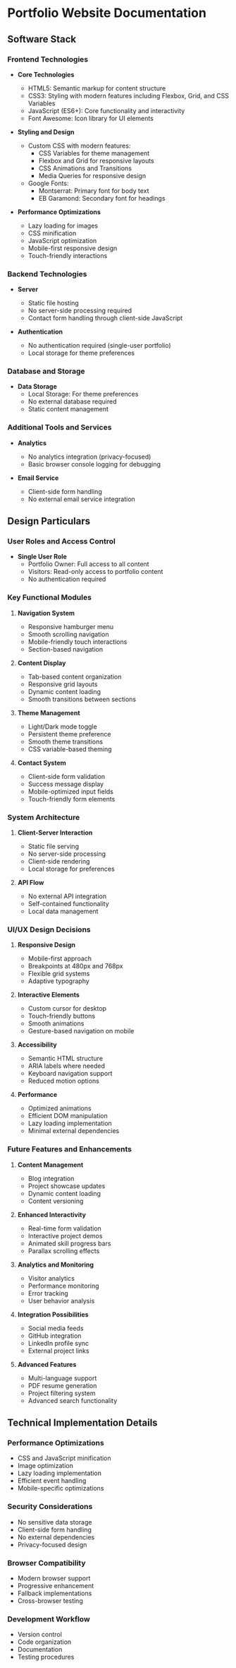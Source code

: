 # Portfolio Website Documentation

## Software Stack

### Frontend Technologies
- **Core Technologies**
  - HTML5: Semantic markup for content structure
  - CSS3: Styling with modern features including Flexbox, Grid, and CSS Variables
  - JavaScript (ES6+): Core functionality and interactivity
  - Font Awesome: Icon library for UI elements

- **Styling and Design**
  - Custom CSS with modern features:
    - CSS Variables for theme management
    - Flexbox and Grid for responsive layouts
    - CSS Animations and Transitions
    - Media Queries for responsive design
  - Google Fonts:
    - Montserrat: Primary font for body text
    - EB Garamond: Secondary font for headings

- **Performance Optimizations**
  - Lazy loading for images
  - CSS minification
  - JavaScript optimization
  - Mobile-first responsive design
  - Touch-friendly interactions

### Backend Technologies
- **Server**
  - Static file hosting
  - No server-side processing required
  - Contact form handling through client-side JavaScript

- **Authentication**
  - No authentication required (single-user portfolio)
  - Local storage for theme preferences

### Database and Storage
- **Data Storage**
  - Local Storage: For theme preferences
  - No external database required
  - Static content management

### Additional Tools and Services
- **Analytics**
  - No analytics integration (privacy-focused)
  - Basic browser console logging for debugging

- **Email Service**
  - Client-side form handling
  - No external email service integration

## Design Particulars

### User Roles and Access Control
- **Single User Role**
  - Portfolio Owner: Full access to all content
  - Visitors: Read-only access to portfolio content
  - No authentication required

### Key Functional Modules

1. **Navigation System**
   - Responsive hamburger menu
   - Smooth scrolling navigation
   - Mobile-friendly touch interactions
   - Section-based navigation

2. **Content Display**
   - Tab-based content organization
   - Responsive grid layouts
   - Dynamic content loading
   - Smooth transitions between sections

3. **Theme Management**
   - Light/Dark mode toggle
   - Persistent theme preference
   - Smooth theme transitions
   - CSS variable-based theming

4. **Contact System**
   - Client-side form validation
   - Success message display
   - Mobile-optimized input fields
   - Touch-friendly form elements

### System Architecture

1. **Client-Server Interaction**
   - Static file serving
   - No server-side processing
   - Client-side rendering
   - Local storage for preferences

2. **API Flow**
   - No external API integration
   - Self-contained functionality
   - Local data management

### UI/UX Design Decisions

1. **Responsive Design**
   - Mobile-first approach
   - Breakpoints at 480px and 768px
   - Flexible grid systems
   - Adaptive typography

2. **Interactive Elements**
   - Custom cursor for desktop
   - Touch-friendly buttons
   - Smooth animations
   - Gesture-based navigation on mobile

3. **Accessibility**
   - Semantic HTML structure
   - ARIA labels where needed
   - Keyboard navigation support
   - Reduced motion options

4. **Performance**
   - Optimized animations
   - Efficient DOM manipulation
   - Lazy loading implementation
   - Minimal external dependencies

### Future Features and Enhancements

1. **Content Management**
   - Blog integration
   - Project showcase updates
   - Dynamic content loading
   - Content versioning

2. **Enhanced Interactivity**
   - Real-time form validation
   - Interactive project demos
   - Animated skill progress bars
   - Parallax scrolling effects

3. **Analytics and Monitoring**
   - Visitor analytics
   - Performance monitoring
   - Error tracking
   - User behavior analysis

4. **Integration Possibilities**
   - Social media feeds
   - GitHub integration
   - LinkedIn profile sync
   - External project links

5. **Advanced Features**
   - Multi-language support
   - PDF resume generation
   - Project filtering system
   - Advanced search functionality

## Technical Implementation Details

### Performance Optimizations
- CSS and JavaScript minification
- Image optimization
- Lazy loading implementation
- Efficient event handling
- Mobile-specific optimizations

### Security Considerations
- No sensitive data storage
- Client-side form handling
- No external dependencies
- Privacy-focused design

### Browser Compatibility
- Modern browser support
- Progressive enhancement
- Fallback implementations
- Cross-browser testing

### Development Workflow
- Version control
- Code organization
- Documentation
- Testing procedures 